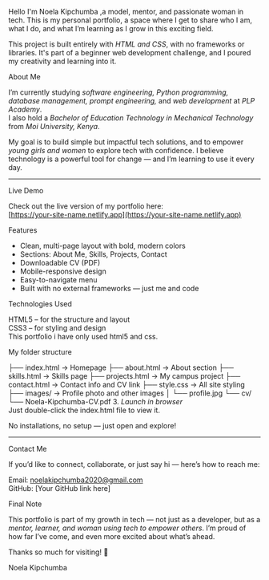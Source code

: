 Hello
I'm Noela Kipchumba ,a model, mentor, and passionate woman in tech. This is my personal portfolio, a space where I get to share who I am, what I do, and what I’m learning as I grow in this exciting field.

This project is built entirely with *HTML and CSS*, with no frameworks or libraries. It's part of a beginner web development challenge, and I poured my creativity and learning into it.



 About Me

I’m currently studying *software engineering, Python programming, database management, prompt engineering,* and *web development* at *PLP Academy*.  
I also hold a *Bachelor of Education Technology in Mechanical Technology* from *Moi University, Kenya*.

My goal is to build simple but impactful tech solutions, and to empower *young girls and women* to explore tech with confidence. I believe technology is a powerful tool for change — and I’m learning to use it every day.

---

 Live Demo

 Check out the live version of my portfolio here:  
 [https://your-site-name.netlify.app](https://your-site-name.netlify.app)  



 Features

- Clean, multi-page layout with bold, modern colors  
- Sections: About Me, Skills, Projects, Contact  
- Downloadable CV (PDF)  
- Mobile-responsive design  
- Easy-to-navigate menu  
- Built with no external frameworks — just me and code

 Technologies Used

HTML5 – for the structure and layout  
CSS3 – for styling and design  
This portfolio i have only used html5 and css.

My folder structure

├── index.html             → Homepage
├── about.html             → About section
├── skills.html            → Skills page
├── projects.html          → My campus project
├── contact.html           → Contact info and CV link
├── style.css              → All site styling
├── images/                → Profile photo and other images
│   └── profile.jpg
└── cv/
└── Noela-Kipchumba-CV.pdf
3. *Launch in browser*  
Just double-click the index.html file to view it.

No installations, no setup — just open and explore!

---

 Contact Me

If you’d like to connect, collaborate, or just say hi — here’s how to reach me:

Email: noelakipchumba2020@gmail.com  
   GitHub: [Your GitHub link here]  


 Final Note

This portfolio is part of my growth in tech — not just as a developer, but as a *mentor, learner, and woman using tech to empower others*. I’m proud of how far I’ve come, and even more excited about what’s ahead.

Thanks so much for visiting! 💜

 Noela Kipchumba

